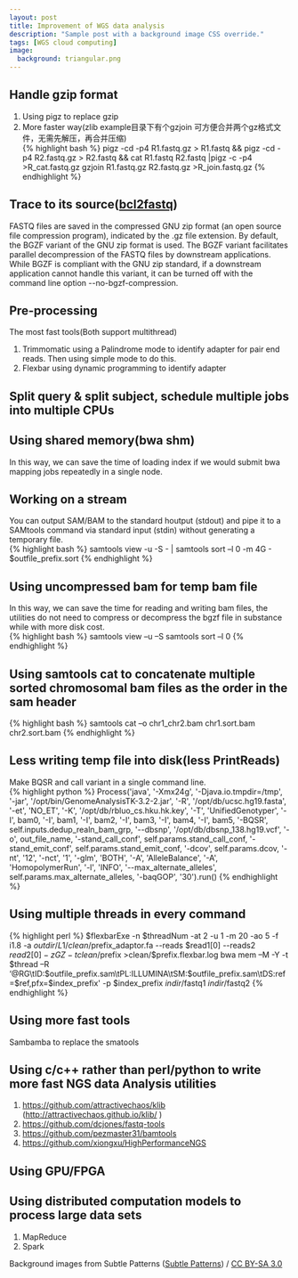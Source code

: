 ```yaml
---
layout: post
title: Improvement of WGS data analysis
description: "Sample post with a background image CSS override."
tags: [WGS cloud computing]
image:
  background: triangular.png
---
```


## Handle gzip format

1. Using pigz to replace gzip  
2. More faster way(zlib example目录下有个gzjoin 可方便合并两个gz格式文件，无需先解压，再合并压缩)  
{% highlight bash %}
pigz -cd -p4 R1.fastq.gz > R1.fastq && pigz -cd -p4 R2.fastq.gz > R2.fastq && cat R1.fastq R2.fastq |pigz -c -p4 >R_cat.fastq.gz
gzjoin R1.fastq.gz R2.fastq.gz >R_join.fastq.gz
{% endhighlight %}

## Trace to its source([bcl2fastq](http://support.illumina.com/content/dam/illumina-support/documents/documentation/software_documentation/bcl2fastq/bcl2fastq2-v2-17-software-guide-15051736-g.pdf))

FASTQ files are saved in the compressed GNU zip format (an open source file compression program), indicated by the .gz file extension. By default, the BGZF variant of the GNU zip format is used. The BGZF variant facilitates parallel decompression of the FASTQ files by downstream applications. While BGZF is compliant with the GNU zip standard, if a downstream application cannot handle this variant, it can be turned off with the command line option --no-bgzf-compression.

## Pre-processing

The most fast tools(Both support multithread)  

1. Trimmomatic using a Palindrome mode to identify adapter for pair end reads. Then using simple mode to do this.
2. Flexbar using dynamic programming to identify adapter

## Split query & split subject, schedule multiple jobs into multiple CPUs

## Using shared memory(bwa shm)
In this way, we can save the time of loading index if we would submit bwa mapping jobs repeatedly in a single node.

## Working on a stream

You can output SAM/BAM to the standard houtput (stdout) and pipe it to a SAMtools command via standard input (stdin) without generating a temporary file.  
{% highlight bash %} 
samtools view -u -S - | samtools sort –l 0 -m 4G - $outfile_prefix.sort 
{% endhighlight %}

## Using uncompressed bam for temp bam file

In this way, we can save the time for reading and writing bam files, the utilities do not need to compress or decompress the bgzf file in substance while with more disk cost.  
{% highlight bash %} 
samtools view –u –S
samtools sort –l 0
{% endhighlight %}

## Using samtools cat to concatenate multiple sorted chromosomal bam files as the order in the sam header
{% highlight bash %} 
samtools cat –o chr1_chr2.bam chr1.sort.bam chr2.sort.bam
{% endhighlight %}

## Less writing temp file into disk(less PrintReads)

Make BQSR and call variant in a single command line.  
{% highlight python %} 
Process('java', '-Xmx24g', '-Djava.io.tmpdir=/tmp', '-jar', '/opt/bin/GenomeAnalysisTK-3.2-2.jar', '-R', '/opt/db/ucsc.hg19.fasta', '-et', 'NO_ET', '-K', '/opt/db/rbluo_cs.hku.hk.key', '-T', 'UnifiedGenotyper', '-I', bam0, '-I', bam1, '-I', bam2, '-I', bam3, '-I', bam4, '-I', bam5, '-BQSR', self.inputs.dedup_realn_bam_grp, '--dbsnp', '/opt/db/dbsnp_138.hg19.vcf', '-o', out_file_name, '-stand_call_conf', self.params.stand_call_conf, '-stand_emit_conf', self.params.stand_emit_conf, '-dcov', self.params.dcov, '-nt', '12', '-nct', '1', '-glm', 'BOTH', '-A', 'AlleleBalance', '-A', 'HomopolymerRun', '-l', 'INFO', '--max_alternate_alleles', self.params.max_alternate_alleles, '-baqGOP', '30').run() 
{% endhighlight %}

## Using multiple threads in every command
{% highlight perl %} 
$flexbarExe -n $threadNum -at 2 -u 1 -m 20 -ao 5 -f i1.8 -a $outdir/L1/clean/$prefix\_adaptor.fa --reads $read1[0] --reads2 $read2[0] -z GZ -t clean/$prefix >clean/$prefix.flexbar.log
bwa mem –M -Y  -t $thread –R ‘@RG\tID:$outfile_prefix.sam\tPL:ILLUMINA\tSM:$outfile_prefix.sam\tDS:ref=$ref,pfx=$index_prefix' -p $index_prefix $indir/$fastq1 $indir/$fastq2
{% endhighlight %}

## Using more fast tools

Sambamba to replace the smatools

## Using c/c++ rather than perl/python to write more fast NGS data Analysis utilities
1. https://github.com/attractivechaos/klib (http://attractivechaos.github.io/klib/ )
2. https://github.com/dcjones/fastq-tools 
3. https://github.com/pezmaster31/bamtools 
4. https://github.com/xiongxu/HighPerformanceNGS

## Using GPU/FPGA

## Using distributed computation models to process large data sets
1. MapReduce
2. Spark

<div xmlns:cc="http://creativecommons.org/ns#" xmlns:dct="http://purl.org/dc/terms/" about="http://subtlepatterns.com" class="notice">Background images from <span property="dct:title">Subtle Patterns</span> (<a rel="cc:attributionURL" property="cc:attributionName" href="http://subtlepatterns.com">Subtle Patterns</a>) / <a rel="license" href="http://creativecommons.org/licenses/by-sa/3.0/">CC BY-SA 3.0</a></div>